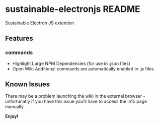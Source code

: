 # sustainable-electronjs README
Sustainable Electron JS extention

## Features

### commands
- Highlight Large NPM Dependencies (for use in .json files)
- Open Wiki
Additional commands are automatically enabled in .js files

## Known Issues

There may be a problem launching the wiki in the external browser - unfortunatly if you have this issue you'll have to access the info page manually.

**Enjoy!**
